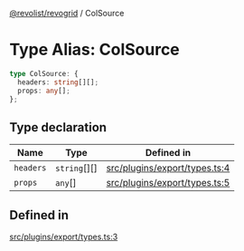 [@revolist/revogrid](README.md) / ColSource

# Type Alias: ColSource

```ts
type ColSource: {
  headers: string[][];
  props: any[];
};
```

## Type declaration

| Name | Type | Defined in |
| ------ | ------ | ------ |
| `headers` | `string`[][] | [src/plugins/export/types.ts:4](https://github.com/revolist/revogrid/blob/93978cbf92b3c4002586c5528517b1ce86d856d9/src/plugins/export/types.ts#L4) |
| `props` | `any`[] | [src/plugins/export/types.ts:5](https://github.com/revolist/revogrid/blob/93978cbf92b3c4002586c5528517b1ce86d856d9/src/plugins/export/types.ts#L5) |

## Defined in

[src/plugins/export/types.ts:3](https://github.com/revolist/revogrid/blob/93978cbf92b3c4002586c5528517b1ce86d856d9/src/plugins/export/types.ts#L3)

